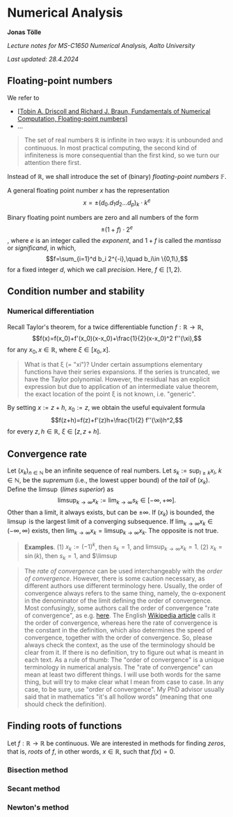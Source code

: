 # Numerical Analysis

**Jonas Tölle**

*Lecture notes for MS-C1650 Numerical Analysis, Aalto University*

*Last updated: 28.4.2024*

## Floating-point numbers

We refer to
-  [\[Tobin A. Driscoll and Richard J. Braun, Fundamentals of Numerical Computation, Floating-point numbers\]](https://fncbook.github.io/fnc/intro/floating-point.html)
- ...

> The set of real numbers $\mathbb{R}$ is infinite in two ways: it is unbounded and continuous. In most practical computing, the second kind of infiniteness is more consequential than the first kind, so we turn our attention there first.

Instead of $\mathbb{R}$, we shall introduce the set of (binary) *floating-point numbers* $\mathbb{F}$.

A general floating point number $x$ has the representation
$$x=\pm (d_0.d_1 d_2 \ldots d_p)_k \cdot k^e$$

Binary floating point numbers are zero and all numbers of the form
$$\pm(1+f)\cdot 2^e$$,
where $e$ is an integer called the *exponent*, and $1+f$ is called the *mantissa* or *significand*, in which,
$$f=\sum_{i=1}^d b_i 2^{-i},\quad b_i\in \{0,1\},$$
for a fixed integer $d$, which we call *precision*. Here, $f\in [1,2)$.

## Condition number and stability

### Numerical differentiation

Recall Taylor's theorem, for a twice differentiable function $f:\mathbb{R}\to\mathbb{R}$,
$$f(x)=f(x_0)+f'(x_0)(x-x_0)+\frac{1}{2}(x-x_0)^2 f''(\xi),$$
for any $x_0,x\in\mathbb{R}$, where $\xi\in [x_0,x]$.

>What is that ξ (= "xi")? Under certain assumptions elementary functions have their series expansions. If the series is truncated, we have the Taylor polynomial. However, the residual has an explicit expression but due to application of an intermediate value theorem, the exact location of the point ξ is not known, i.e. "generic".

By setting $x:=z+h$, $x_0:=z$, we obtain the useful equivalent formula
$$f(z+h)=f(z)+f'(z)h+\frac{1}{2} f''(\xi)h^2,$$
for every $z,h\in\mathbb{R}$, $\xi\in [z,z+h]$.

## Convergence rate

Let $(x_k)_{n\in\mathbb{N}}$ be an infinite sequence of real numbers.  Let $s_k:=\sup_{l\ge k}x_l$, $k\in\mathbb{N}$, be the *supremum* (i.e., the lowest upper bound) of the *tail* of $(x_k)$. Define the $\limsup$ (*limes superior*) as
$$\limsup_{k\to\infty}x_k:=\lim_{k\to\infty}s_k\in[-\infty,+\infty].$$
Other than a limit, it always exists, but can be $\pm\infty$. If $(x_k)$ is bounded, the $\limsup$ is the largest limit of a converging subsequence. If $\lim_{k\to\infty} x_k\in (-\infty,\infty)$ exists, then $\lim_{k\to\infty}x_k=\limsup_{k\to\infty}x_k$. The opposite is not true.

>**Examples**. (1) $x_k:=(-1)^k$, then $s_k=1$, and $\limsup_{k\to\infty}x_k=1$.
> (2) $x_k=\sin(k)$, then $s_k=1$, and $\limsup

>The *rate of convergence* can be used interchangeably with the *order of convergence*. However, there is some caution necessary, as different authors use different terminology here. Usually, the order of convergence always refers to the same thing, namely, the α-exponent in the denominator of the limit defining the order of convergence. Most confusingly, some authors call the order of convergence "rate of convergence", as e.g. [here](https://www.math-cs.gordon.edu/courses/ma342/handouts/rate.pdf). The English [Wikipedia article](https://en.wikipedia.org/wiki/Rate_of_convergence) calls it the order of convergence, whereas here the rate of convergence is the constant in the definition, which also determines the speed of convergence, together with the order of convergence. So, please always check the context, as the use of the terminology should be clear from it. If there is no definition, try to figure out what is meant in each text. As a rule of thumb: The "order of convergence" is a unique terminology in numerical analysis. The "rate of convergence" can mean at least two different things. I will use both words for the same thing, but will try to make clear what I mean from case to case. In any case, to be sure, use "order of convergence". My PhD advisor usually said that in mathematics "it's all hollow words" (meaning that one should check the definition).

## Finding roots of functions

Let $f:\mathbb{R}\to\mathbb{R}$ be continuous. We are interested in methods for finding *zeros*, that is, *roots* of $f$, in other words, $x\in\mathbb{R}$, such that $f(x)=0$.

### Bisection method

### Secant method

### Newton's method
<!--stackedit_data:
eyJoaXN0b3J5IjpbNzI4MDM1NywtNDE0NjE2MDIwLDEwODE1Nj
AyNjUsLTE1NTkyMzgzODIsLTEwMzAyOTkzNTksLTE4NzAxOTU2
MTMsLTE1MDExNzkyNzUsLTE4NjcxNzYxNzVdfQ==
-->